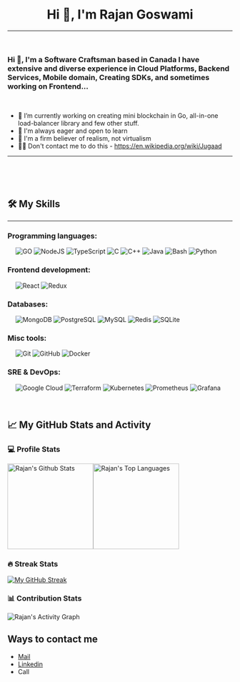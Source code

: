 <h1 align="center">Hi 👋, I'm Rajan Goswami</h1>

<!--
**r-goswami/r-goswami** is a ✨ _special_ ✨ repository because its `README.md` (this file) appears on your GitHub profile.

Here are some ideas to get you started:

- 🔭 I’m currently working on ...
- 🌱 I’m currently learning ...
- 👯 I’m looking to collaborate on ...
- 🤔 I’m looking for help with ...
- 💬 Ask me about ...
- 📫 How to reach me: ...
- 😄 Pronouns: ...
- ⚡ Fun fact: ...
-->

-------------------
&emsp;
<h3 align="left">Hi 👋, I'm a Software Craftsman based in Canada I have extensive and diverse experience in Cloud Platforms, Backend Services, Mobile domain, Creating SDKs, and sometimes working on Frontend...</h3>
&emsp;

- 🔭 I’m currently working on creating mini blockchain in Go, all-in-one load-balancer library and few other stuff.
- 🍁 I'm always eager and open to learn
- 🌴 I'm a firm believer of realism, not virtualism
- 🙅‍♂️ Don't contact me to do this - https://en.wikipedia.org/wiki/Jugaad

   
-------------------
&emsp;

<!-- - 🔭 I’m currently working with [Zblocks](https://zblocks.io/) for Enterprise Blockchain Platform development.) -->

&emsp;

## 🛠️ My Skills
-------------------
### Programming languages:
&emsp;
![GO](https://img.shields.io/badge/-GO-000?&logo=Go)
![NodeJS](https://img.shields.io/badge/Node.js-000?logo=node.js&logoColor=white)
![TypeScript](https://img.shields.io/badge/-TypeScript-000?&logo=TypeScript&logoColor=007ACC)
![C](https://img.shields.io/badge/C-000?logo=c&logoColor=white)
![C++](https://img.shields.io/badge/C%2B%2B-000?logo=c%2B%2B&logoColor=white)
![Java](https://img.shields.io/badge/Java-000?logo=openjdk&logoColor=white)
![Bash](https://img.shields.io/badge/-Bash-000?&logo=GNU-Bash)
![Python](https://img.shields.io/badge/-Python-000?&logo=Python)

### Frontend development:
&emsp;
![React](https://img.shields.io/badge/-React-000?&logo=React)
![Redux](https://img.shields.io/badge/-Redux-000?&logo=Redux)

### Databases:
&emsp;
![MongoDB](https://img.shields.io/badge/-MongoDB-000?&logo=MongoDB)
![PostgreSQL](https://img.shields.io/badge/-PostgreSQL-000?&logo=PostgreSQL)
![MySQL](https://img.shields.io/badge/-MySQL-000?&logo=MySQL)
![Redis](https://img.shields.io/badge/-Redis-000?&logo=Redis)
![SQLite](https://img.shields.io/badge/-SQLite-000?&logo=SQLite)

### Misc tools:
&emsp;
![Git](https://img.shields.io/badge/-Git-000?&logo=Git)
![GitHub](https://img.shields.io/badge/-GitHub-000?&logo=GitHub)
![Docker](https://img.shields.io/badge/-Docker-000?&logo=Docker)

### SRE & DevOps:
&emsp;
![Google Cloud](https://img.shields.io/badge/Google_Cloud-000?logo=google-cloud&logoColor=white)
![Terraform](https://img.shields.io/badge/-Terraform-000?logo=Terraform)
![Kubernetes](https://img.shields.io/badge/-Kubernetes-000?&logo=Kubernetes)
![Prometheus](https://img.shields.io/badge/-Prometheus-000?&logo=Prometheus)
![Grafana](https://img.shields.io/badge/-Grafana-000?&logo=Grafana)

&emsp;

## 📈 My GitHub Stats and Activity

### 💻 Profile Stats

<img alt="Rajan's Github Stats" src="https://github-readme-stats.vercel.app/api/?username=rajan-goswami&show_icons=true&include_all_commits=true&count_private=true&theme=react&hide_border=true&bg_color=1F222E&title_color=F85D7F&icon_color=F8D866" height="192px"/><img alt="Rajan's Top Languages" src="https://github-readme-stats.vercel.app/api/top-langs/?username=r-goswami&langs_count=8&layout=compact&theme=react&hide_border=true&bg_color=1F222E&title_color=F85D7F&icon_color=F8D866" height="192px"/>


### 🔥 Streak Stats

[![My GitHub Streak](https://github-readme-streak-stats.herokuapp.com?user=rajan-goswami)](https://git.io/streak-stats)

### 📊 Contribution Stats

<img alt="Rajan's Activity Graph" src="https://github-readme-activity-graph.cyclic.app/graph/?username=rajan-goswami&bg_color=1F222E&color=F8D866&line=F85D7F&point=FFFFFF&hide_border=true" />

## Ways to contact me

<ul>
<li><a href="mailto:rajan.goswami85@gmail.com" rel="me">Mail</a>
<li><a href="https://www.linkedin.com/in/rajangoswami/" rel="me">Linkedin</a>
<li>Call</li>
</li>
</ul>

